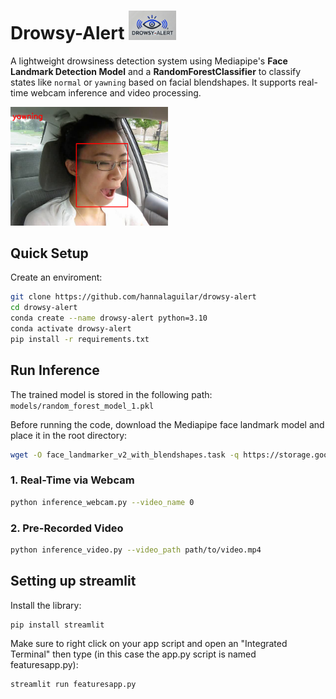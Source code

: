 # **Drowsy-Alert** <img src="images/logo2.png" alt="Logo" width="15%">

A lightweight drowsiness detection system using Mediapipe's **Face Landmark Detection Model** and a **RandomForestClassifier** to classify states like `normal` or `yawning` based on facial blendshapes. It supports real-time webcam inference and video processing.

<img src="images/example.png" alt="Logo" width="50%">

## **Quick Setup**

Create an enviroment:
   ```bash
   git clone https://github.com/hannalaguilar/drowsy-alert
   cd drowsy-alert
   conda create --name drowsy-alert python=3.10
   conda activate drowsy-alert
   pip install -r requirements.txt
   ````

## Run Inference

The trained model is stored in the following path: `models/random_forest_model_1.pkl`

Before running the code, download the Mediapipe face landmark model and place it in the root directory:

```bash
wget -O face_landmarker_v2_with_blendshapes.task -q https://storage.googleapis.com/mediapipe-models/face_landmarker/face_landmarker/float16/1/face_landmarker.task
````



### 1. Real-Time via Webcam

```bash
python inference_webcam.py --video_name 0
```

### 2. Pre-Recorded Video

```bash
python inference_video.py --video_path path/to/video.mp4
```


## Setting up streamlit
Install the library:
```bash
pip install streamlit
```
Make sure to right click on your app script and open an "Integrated Terminal"
then type (in this case the app.py script is named featuresapp.py):

```bash
streamlit run featuresapp.py
```
